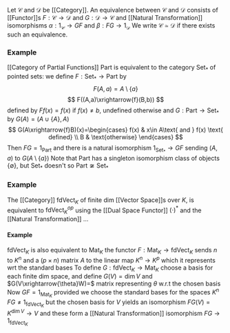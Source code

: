 Let $\mathcal{C}$ and $\mathcal{D}$ be [[Category]].
An equivalence between $\mathcal{C}$ and $\mathcal{D}$ consists of [[Functor]]s $F:\mathcal{C}\to \mathcal{D}$ and $G:\mathcal{D}\to \mathcal{C}$
and [[Natural Transformation]] isomorphisms $\alpha:1_{\mathcal{C}}\to GF$ and $\beta:FG\to 1_{\mathcal{D}}$
We write $\mathcal{C}\simeq \mathcal{D}$ if there exists such an equivalence.

### Example
[[Category of Partial Functions]] $\mathrm{Part}$ is equivalent to the category $\mathrm{Set}_{*}$ of pointed sets:
we define $F:\mathrm{Set}_{*}\to \mathrm{Part}$ by
$$
F(A,a)=A\setminus \{ a \} 
$$
$$
F((A,a)\xrightarrow{f}(B,b))
$$
defined by $Ff(x)=f(x)$ if $f(x)\neq b$, undefined otherwise
and $G:\mathrm{Part}\to \mathrm{Set}_{*}$ by $G(A)=(A\cup \{ A \},A)$
$$
G(A\xrightarrow{f}B)(x)=\begin{cases}
f(x) & x\in A\text{ and } f(x) \text{ defined} \\
B  & \text{otherwise}
\end{cases}
$$
Then $FG=1_{\mathrm{Part}}$ and there is a natural isomorphism $1_{\mathrm{Set_{*}}}\to GF$ sending $(A,a)$ to $G(A\setminus \{ a \})$
Note that $\mathrm{Part}$ has a singleton isomorphism class of objects $\{ \emptyset \}$, but $\mathrm{Set}_{*}$ doesn't so $\mathrm{Part}\not\cong \mathrm{Set}_{*}$

### Example
The [[Category]] $\mathrm{fdVect}_{K}$ of finite dim [[Vector Space]]s over $K$,
is equivalent to $\mathrm{fdVect}_{K}^{op}$ using the [[Dual Space Functor]] $(\cdot)^{*}$ and the [[Natural Transformation]] ...
#### Example
$\mathrm{fdVect}_{K}$ is also equivalent to $\mathrm{Mat}_{K}$ 
the functor $F:\mathrm{Mat}_{K}\to \mathrm{fdVect}_{K}$ sends $n$ to $K^{n}$ 
and a $(p\times n)$ matrix $A$ to the linear map $K^{n}\to K^{p}$ which it represents wrt the standard bases
To define $G:\mathrm{fdVect}_{K}\to \mathrm{Mat}_{K}$ choose a basis for each finite dim space,
and define $G(V)=\dim V$ and $G(V\xrightarrow{\theta}W)=$ matrix representing $\theta$ w.r.t the chosen basis
Now $GF=1_{\mathrm{Mat}_{K}}$ provided we choose the standard bases for the spaces $K^{n}$
$FG\neq 1_{\mathrm{fdVect}_{K}}$ but the chosen basis for $V$ yields an isomorphism $FG(V)=K^{\dim V}\to V$
and these form a [[Natural Transformation]] isomorphism $FG\to 1_{\mathrm{fdVect}_{K}}$
